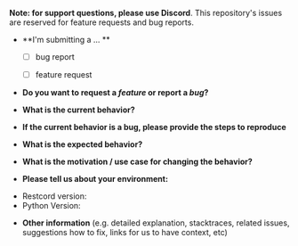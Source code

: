 **Note: for support questions, please use Discord**. This repository's issues are reserved for feature requests and bug reports.

* **I'm submitting a ... **
  - [ ] bug report
  - [ ] feature request


* **Do you want to request a *feature* or report a *bug*?**



* **What is the current behavior?**



* **If the current behavior is a bug, please provide the steps to reproduce**


* **What is the expected behavior?**



* **What is the motivation / use case for changing the behavior?**



* **Please tell us about your environment:**

- Restcord version: 
- Python Version:


* **Other information** (e.g. detailed explanation, stacktraces, related issues, suggestions how to fix, links for us to have context, etc)
